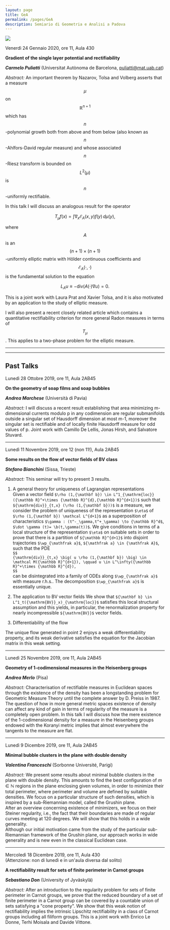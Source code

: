```yaml
---
layout: page
title: GeA
permalink: /pages/GeA
description: Semiario di Geometria e Analisi a Padova
---
```

 
<div class="col">
    <img class="col three" src="{{ site.baseurl }}/assets/img/logo-unipd-3.jpeg">
</div>

Venerdì 24 Gennaio 2020, ore 11, Aula 430

**Gradient of the single layer potential and rectifiability**

**_Carmelo Puliatti_** (Universitat Autònoma de Barcelona, puliatti@mat.uab.cat)

_Abstract:_
An important theorem by Nazarov, Tolsa and Volberg asserts that a measure $$\mu$$ on $$\mathbb{R}^{n+1}$$ which has $$n$$-polynomial growth both from above and from below (also known as $$n$$-Ahlfors-David regular measure) and whose associated $$n$$-Riesz transform is bounded on $$L^2(\mu)$$ is $$n$$-uniformly rectifiable.

In this talk I will discuss an analogous result for the operator

$$
T_\mu f(x)=\int \nabla_x \mathcal{E}_A(x,y)f(y)\,d\mu(y),
$$

where $$A$$ is an $$(n+1)\times(n+1)$$-uniformly elliptic matrix with  Hölder continuous coefficients and $$\mathcal{E}_A(\cdot,\cdot)$$ is the fundamental solution to the equation

$$
L_A u \equiv -\text{div}(A(\cdot)\nabla u)=0.
$$

This is a joint work with Laura Prat and Xavier Tolsa, and it is also motivated by an application to the study of elliptic measure.

I will also present a recent closely related article which contains a quantitative rectifiability criterion for more general Radon measures in terms of $$T_\mu$$. This applies to a two-phase problem for the elliptic measure.

----
----

## Past Talks

Lunedì 28 Ottobre 2019, ore 11, Aula 2AB45

**On the geometry of soap films and soap bubbles**

**_Andrea Marchese_** (Università di Pavia)

_Abstract:_ 
I will discuss a recent result establishing that area minimizing
m-dimensional currents modulo p in any codimension are regular submanifolds
outside a singular set of Hausdorff dimension at most m-1, moreover the
singular set is rectifiable and of locally finite Hausdorff measure for odd
values of p. Joint work with Camillo De Lellis, Jonas Hirsh, and Salvatore
Stuvard.

----

Lunedì 11 Novembre 2019, ore 12 (non 11!), Aula 2AB45

**Some results on the flow of vector fields of BV class**

**_Stefano Bianchini_** (Sissa, Trieste)

_Abstract:_
This seminar will try to present 3 results.

1) A general theory for uniqueness of Lagrangian representations  
Given a vector field `$\rho (1,{\mathbf b}) \in L^1_{\mathrm{loc}}({\mathbb R}^+\times {\mathbb R}^{d},{\mathbb R}^{d+1})$` such that `${\mathrm{div}}_{t,x} (\rho (1,{\mathbf b}))$` is a measure, we consider the problem of uniqueness of the representation `$\eta$` of `$\rho (1,{\mathbf b}) \mathcal L^{d+1}$` as a superposition of characteristics `$\gamma : (t^-_\gamma,t^+_\gamma) \to {\mathbb R}^d$`, `$\dot \gamma (t)= \b(t,\gamma(t))$`. We give conditions in terms of a local structure of the representation `$\eta$` on suitable sets in order to prove that there is a partition of `${\mathbb R}^{d+1}$` into disjoint trajectories `$\wp_{\mathfrak a}$`, `${\mathfrak a} \in {\mathfrak A}$`, such that the PDE  
`$$`  
`{\mathrm{div}}_{t,x} \big( u \rho (1,{\mathbf b}) \big) \in \mathcal M({\mathbb R}^{d+1}), \qquad u \in L^\infty({\mathbb R}^+\times {\mathbb R}^{d}),`  
`$$`  
can be disintegrated into a family of ODEs along `$\wp_{\mathfrak a}$` with measure r.h.s.. The decomposition `$\wp_{\mathfrak a}$` is essentially unique.

2) The application to BV vector fields
We show that `${\mathbf b} \in L^1_t({\mathrm{BV}}_x)_{\mathrm{loc}}$` satisfies this local structural assumption and this yields, in particular, the renormalization property for nearly incompressible `${\mathrm{BV}}$` vector fields.

3) Differentiability of the flow

The unique flow generated in point 2 enjoys a weak differentiability property, and its weak derivative satisfies the equation for the Jacobian matrix in this weak setting.


----

Lunedì 25 Novembre 2019, ore 11, Aula 2AB45

**Geometry of 1-codimensional measures in the Heisenberg groups**

**_Andrea Merlo_** (Pisa)

_Abstract:_
Characterisation of rectifiable measures in Euclidean spaces through the existence of the density has
been a longstanding problem for Geometric Measure Theory until the complete answer by D. Preiss
in 1987. The question of how in more general metric spaces existence of density can affect any kind
of gain in terms of regularity of the measure is a completely open problem.
In this talk I will discuss how the mere existence of the 1-codimensional density for a measure in
the Heisenberg groups endowed with the Koranyi metric implies that almost everywhere the tangents
to the measure are flat.

----

Lunedì 9 Dicembre 2019, ore 11, Aula 2AB45

**Minimal bubble clusters in the plane with double density**

**_Valentina Franceschi_** (Sorbonne Université, Parigi)


_Abstract:_ 
We present some results about minimal bubble clusters in the plane with double density. This amounts to find the best configuration of $m\in \mathbb N$ regions in the plane enclosing given volumes, in order to minimize their total perimeter, where perimeter and volume are defined by suitable densities.  We focus on a particular structure of such densities, which is inspired by a sub-Riemannian model, called the Grushin plane.  
After an overview concerning existence of minimizers, we focus on their Steiner regularity, i.e., the fact that their boundaries are made of regular curves meeting at 120 degrees. We will show that this holds in a wide generality.  
Although our initial motivation came from the study of the particular sub-Riemannian framework of the Grushin plane, our approach works in wide generality and is new even in the classical Euclidean case.

----

Mercoledì 18 Dicembre 2019, ore 11, Aula 430  
(Attenzione: non di lunedì e in un'aula diversa dal solito)

**A rectifiability result for sets of finite perimeter in Carnot groups**

**_Sebastiano Don_** (University of Jyväskylä)

_Abstract:_
After an introduction to the regularity problem for sets of finite perimeter in Carnot groups, we prove that the reduced boundary of a set of finite perimeter in a Carnot group can be covered by a countable union of sets satisfying a "cone property".  We show that this weak notion of rectifiability implies the intrinsic Lipschitz rectifiability in a class of Carnot groups including all filiform groups.
This is a joint work with Enrico Le Donne, Terhi Moisala and Davide Vittone.
